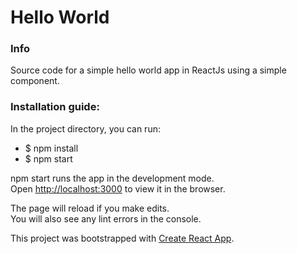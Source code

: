 # Hello World

### Info
Source code for a simple hello world app in ReactJs using a simple component.

### Installation guide:
In the project directory, you can run:
- $ npm install
- $ npm start

npm start runs the app in the development mode.
<br>
Open [http://localhost:3000](http://localhost:3000) to view it in the browser.

The page will reload if you make edits.<br>
You will also see any lint errors in the console.

This project was bootstrapped with [Create React App](https://github.com/facebook/create-react-app).